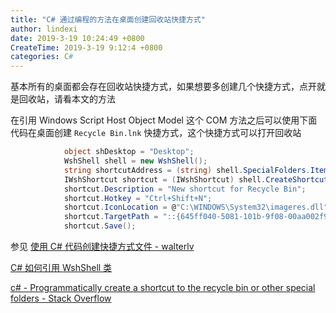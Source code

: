 ```yaml
---
title: "C# 通过编程的方法在桌面创建回收站快捷方式"
author: lindexi
date: 2019-3-19 10:24:49 +0800
CreateTime: 2019-3-19 9:12:4 +0800
categories: C#
---
```


基本所有的桌面都会存在回收站快捷方式，如果想要多创建几个快捷方式，点开就是回收站，请看本文的方法

<!--more-->


<!-- csdn -->

在引用 Windows Script Host Object Model 这个 COM 方法之后可以使用下面代码在桌面创建 `Recycle Bin.lnk` 快捷方式，这个快捷方式可以打开回收站

```csharp
            object shDesktop = "Desktop";
            WshShell shell = new WshShell();
            string shortcutAddress = (string) shell.SpecialFolders.Item(ref shDesktop) + @"\Recycle Bin.lnk";
            IWshShortcut shortcut = (IWshShortcut) shell.CreateShortcut(shortcutAddress);
            shortcut.Description = "New shortcut for Recycle Bin";
            shortcut.Hotkey = "Ctrl+Shift+N";
            shortcut.IconLocation = @"C:\WINDOWS\System32\imageres.dll";
            shortcut.TargetPath = "::{645ff040-5081-101b-9f08-00aa002f954e}";
            shortcut.Save();
```

参见 [使用 C# 代码创建快捷方式文件 - walterlv](https://blog.walterlv.com/post/create-shortcut-file-using-csharp.html )

[C# 如何引用 WshShell 类](https://blog.lindexi.com/post/c-%E5%A6%82%E4%BD%95%E5%BC%95%E7%94%A8-wshshell-%E7%B1%BB )

[c# - Programmatically create a shortcut to the recycle bin or other special folders - Stack Overflow](https://stackoverflow.com/a/41825480/6116637 )


